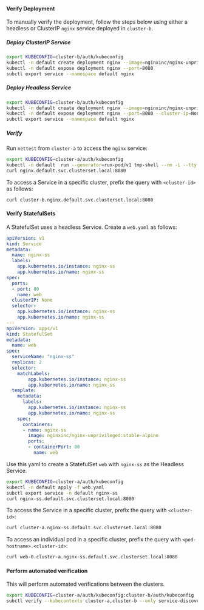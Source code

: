 #### Verify Deployment

To manually verify the deployment, follow the steps below using either a headless or ClusterIP `nginx` service deployed in `cluster-b`.

##### Deploy ClusterIP Service

```bash
export KUBECONFIG=cluster-b/auth/kubeconfig
kubectl -n default create deployment nginx --image=nginxinc/nginx-unprivileged:stable-alpine
kubectl -n default expose deployment nginx --port=8080
subctl export service --namespace default nginx
```

##### Deploy Headless Service

```bash
export KUBECONFIG=cluster-b/auth/kubeconfig
kubectl -n default create deployment nginx --image=nginxinc/nginx-unprivileged:stable-alpine
kubectl -n default expose deployment nginx --port=8080 --cluster-ip=None
subctl export service --namespace default nginx
```

##### Verify

Run `nettest` from `cluster-a` to access the `nginx` service:

```bash
export KUBECONFIG=cluster-a/auth/kubeconfig
kubectl -n default  run --generator=run-pod/v1 tmp-shell --rm -i --tty --image quay.io/submariner/nettest -- /bin/bash
curl nginx.default.svc.clusterset.local:8080
```

To access a Service in a specific cluster, prefix the query with `<cluster-id>` as follows:

```bash
curl cluster-b.nginx.default.svc.clusterset.local:8080
```

#### Verify StatefulSets

A StatefulSet uses a headless Service. Create a `web.yaml` as follows:

```yaml
apiVersion: v1
kind: Service
metadata:
  name: nginx-ss
  labels:
    app.kubernetes.io/instance: nginx-ss
    app.kubernetes.io/name: nginx-ss
spec:
  ports:
  - port: 80
    name: web
  clusterIP: None
  selector:
    app.kubernetes.io/instance: nginx-ss
    app.kubernetes.io/name: nginx-ss
---
apiVersion: apps/v1
kind: StatefulSet
metadata:
  name: web
spec:
  serviceName: "nginx-ss"
  replicas: 2
  selector:
    matchLabels:
        app.kubernetes.io/instance: nginx-ss
        app.kubernetes.io/name: nginx-ss
  template:
    metadata:
      labels:
        app.kubernetes.io/instance: nginx-ss
        app.kubernetes.io/name: nginx-ss
    spec:
      containers:
      - name: nginx-ss
        image: nginxinc/nginx-unprivileged:stable-alpine
        ports:
        - containerPort: 80
          name: web
```

Use this yaml to create a StatefulSet `web` with `nginx-ss` as the Headless Service.

```bash
export KUBECONFIG=cluster-a/auth/kubeconfig
kubectl -n default apply -f web.yaml
subctl export service -n default nginx-ss
curl nginx-ss.default.svc.clusterset.local:8080
```

To access the Service in a specific cluster, prefix the query with `<cluster-id>`:

```bash
curl cluster-a.nginx-ss.default.svc.clusterset.local:8080
```

To access an individual pod in a specific cluster, prefix the query with `<pod-hostname>.<cluster-id>`:

```bash
curl web-0.cluster-a.nginx-ss.default.svc.clusterset.local:8080
```

#### Perform automated verification

This will perform automated verifications between the clusters.

```bash
export KUBECONFIG=cluster-a/auth/kubeconfig:cluster-b/auth/kubeconfig
subctl verify --kubecontexts cluster-a,cluster-b --only service-discovery,connectivity --verbose
```
